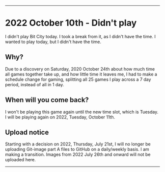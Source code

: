 
***

# 2022 October 10th - Didn't play

I didn't play Bit City today. I took a break from it, as I didn't have the time. I wanted to play today, but I didn't have the time.

## Why?

Due to a discovery on Saturday, 2020 October 24th about how much time all games together take up, and how little time it leaves me, I had to make a schedule change for gaming, splitting all 25 games I play across a 7 day period, instead of all in 1 day.

## When will you come back?

I won't be playing this game again until the new time slot, which is Tuesday. I will be playing again on 2022, Tuesday, October 11th.

## Upload notice

Starting with a decision on 2022, Thursday, July 21st, I will no longer be uploading Git-image part A files to GitHub on a daily/weekly basis. I am making a transition. Images from 2022 July 26th and onward will not be uploaded here.

***
